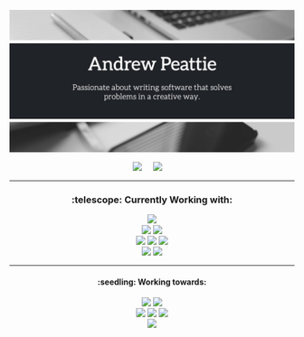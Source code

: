 ![Profile Header Image](https://github.com/atrp87/atrp87/blob/main/images/Github_Banner.jpg)

<p align='center'>
   <a href="https://www.linkedin.com/in/andrew-peattie/"><img src="https://img.shields.io/badge/linkedin-%230077B5.svg?&style=for-the-badge&logo=linkedin&logoColor=white" /></a>&nbsp;&nbsp;&nbsp;&nbsp;
  <a href="mailto:drewpeattie@hotmail.com?subject=Hello%20Andrew"><img src="https://img.shields.io/badge/Outlook-%23007ACC.svg?&style=for-the-badge&logo=gmail&logoColor=white" /></a>&nbsp;&nbsp;&nbsp;&nbsp;
</P>

<hr>

<h3 align='center'> :telescope:  Currently Working with: </h3>
<p align='center'>
  <img src="https://img.shields.io/badge/git%20-%23F05033.svg?&style=for-the-badge&logo=git&logoColor=white" /><br>
  <img src="https://img.shields.io/badge/html5%20-%23E34F26.svg?&style=for-the-badge&logo=html5&logoColor=white" />
  <img src="https://img.shields.io/badge/css3%20-%231572B6.svg?&style=for-the-badge&logo=css3&logoColor=white" /><br>
  <img src="https://img.shields.io/badge/javascript-%23F7DF1E.svg?&style=for-the-badge&logo=javascript&logoColor=black" />
  <img src="https://img.shields.io/badge/node.js%20-%2343853D.svg?&style=for-the-badge&logo=node.js&logoColor=white" />
  <img src="https://img.shields.io/badge/react%20-%2320232a.svg?&style=for-the-badge&logo=react&logoColor=%2361DAFB" /><br>
  <img src="https://img.shields.io/badge/express.js%20-%23404d59.svg?&style=for-the-badge" />
  <img src="https://img.shields.io/badge/MongoDB-%234ea94b.svg?&style=for-the-badge&logo=mongodb&logoColor=white" />
</p>

<hr>

<h4 align='center'> :seedling:  Working towards:</h4>
<p align='center'>
  <img src="https://img.shields.io/badge/bootstrap%20-%23563D7C.svg?&style=for-the-badge&logo=bootstrap&logoColor=white" />
  <img src="https://img.shields.io/badge/material%20ui%20-%230081CB.svg?&style=for-the-badge&logo=material-ui&logoColor=white" /><br>
  <img src="https://img.shields.io/badge/typescript%20-%23007ACC.svg?&style=for-the-badge&logo=typescript&logoColor=white" />
  <img src="https://img.shields.io/badge/redux%20-%23593d88.svg?&style=for-the-badge&logo=redux&logoColor=white" />
  <img src="https://img.shields.io/badge/react_router%20-CA4245.svg?&style=for-the-badge&logo=react-router&logoColor=white" /><br>
  <img src="https://img.shields.io/badge/firebase%20-%23039BE5.svg?&style=for-the-badge&logo=firebase" />
</p>

